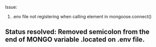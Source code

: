 Issue:
1. .env file not registering when calling element in mongoose.connect()

Status resolved: Removed semicolon from the end of MONGO variable .located on .env file.
---- 